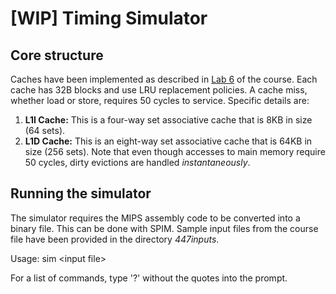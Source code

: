 # [WIP] Timing Simulator

## Core structure

Caches have been implemented as described in [Lab 6][labs_link] of the course. Each cache has 32B blocks and use LRU replacement policies. A cache miss, whether load or store, requires 50 cycles to service. Specific details are:

1. **L1I Cache:** This is a four-way set associative cache that is 8KB in size (64 sets).
1. **L1D Cache:** This is an eight-way set associative cache that is 64KB in size (256 sets). Note that even though accesses to main memory require 50 cycles, dirty evictions are handled _instantaneously_.

## Running the simulator

The simulator requires the MIPS assembly code to be converted into a binary file. This can be done with SPIM. Sample input files from the course file have been provided in the directory _447inputs_.

Usage: sim \<input file\>

For a list of commands, type '?' without the quotes into the prompt.

[labs_link]: http://www.archive.ece.cmu.edu/~ece447/s15/doku.php?id=labs
